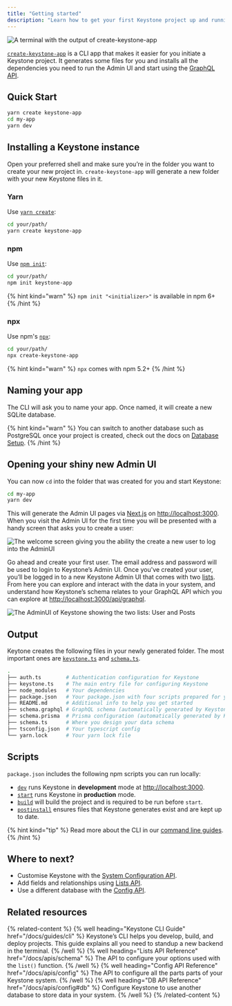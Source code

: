 ```yaml
---
title: "Getting started"
description: "Learn how to get your first Keystone project up and running using the `create-keystone-app` Command Line Interface."
---
```

![A terminal with the output of create-keystone-app](/assets/walkthroughs/getting-started/cover.svg)


[`create-keystone-app`](https://github.com/keystonejs/create-keystone-app) is a CLI app that makes it easier for you initiate a Keystone project.
It generates some files for you and installs all the dependencies you need to run the Admin UI and start using the [GraphQL API](/docs/apis/graphql).

## Quick Start

```sh
yarn create keystone-app
cd my-app
yarn dev
```

## Installing a Keystone instance

Open your preferred shell and make sure you’re in the folder you want to create your new project in.
`create-keystone-app` will generate a new folder with your new Keystone files in it.

### Yarn

Use [`yarn create`](https://classic.yarnpkg.com/en/docs/cli/create/):

```sh
cd your/path/
yarn create keystone-app
```

### npm

Use [`npm init`](https://docs.npmjs.com/cli/v7/commands/npm-init):

```sh
cd your/path/
npm init keystone-app
```

{% hint kind="warn" %}
`npm init "<initializer>"` is available in npm 6+
{% /hint %}

### npx

Use npm's [`npx`](https://docs.npmjs.com/cli/v7/commands/npx):

```sh
cd your/path/
npx create-keystone-app
```

{% hint kind="warn" %}
`npx` comes with npm 5.2+
{% /hint %}

## Naming your app

The CLI will ask you to name your app. Once named, it will create a new SQLite database.

{% hint kind="warn" %}
You can switch to another database such as PostgreSQL once your project is created, check out the docs on [Database Setup](https://keystonejs.com/docs/apis/config#db).
{% /hint %}

## Opening your shiny new Admin UI

You can now `cd` into the folder that was created for you and start Keystone:

```sh
cd my-app
yarn dev
```

This will generate the Admin UI pages via [Next.js](https://nextjs.org/) on [http://localhost:3000](http://localhost:3000). When you visit the Admin UI for the first time you will be presented with a handy screen that asks you to create a user:

![The welcome screen giving you the ability the create a new user to log into the AdminUI](/assets/walkthroughs/getting-started/welcome-screen.png)

Go ahead and create your first user. The email address and password will be used to login to Keystone’s Admin UI. Once you've created your user, you’ll be logged in to a new Keystone Admin UI that comes with two [lists](/docs/apis/config#lists).
From here you can explore and interact with the data in your system, and understand how Keystone’s schema relates to your GraphQL API which you can explore at [http://localhost:3000/api/graphql](http://localhost:3000/api/graphql).

![The AdminUI of Keystone showing the two lists: User and Posts](/assets/walkthroughs/getting-started/adminui.png)

## Output

Keytone creates the following files in your newly generated folder. The most important ones are [`keystone.ts`](/docs/apis/config) and [`schema.ts`](/docs/apis/Schema).

```sh
.
├── auth.ts        # Authentication configuration for Keystone
├── keystone.ts    # The main entry file for configuring Keystone
├── node_modules   # Your dependencies
├── package.json   # Your package.json with four scripts prepared for you
├── README.md      # Additional info to help you get started
├── schema.graphql # GraphQL schema (automatically generated by Keystone)
├── schema.prisma  # Prisma configuration (automatically generated by Keystone)
├── schema.ts      # Where you design your data schema
├── tsconfig.json  # Your typescript config
└── yarn.lock      # Your yarn lock file
```

## Scripts

`package.json` includes the following npm scripts you can run locally:

- [`dev`](/docs/guides/cli#dev) runs Keystone in **development** mode at [http://localhost:3000](http://localhost:3000).
- [`start`](/docs/guides/cli#start) runs Keystone in **production** mode.
- [`build`](/docs/guides/cli#build) will build the project and is required to be run before `start`.
- [`postinstall`](/docs/guides/cli#postinstall) ensures files that Keystone generates exist and are kept up to date.

{% hint kind="tip" %}
Read more about the CLI in our [command line guides](/guides/cli).
{% /hint %}

## Where to next?

- Customise Keystone with the [System Configuration API](/apis/config).
- Add fields and relationships using [Lists API](/apis/schema).
- Use a different database with the [Config API](/docs/apis/config#db).

## Related resources

{% related-content %}
{% well
heading="Keystone CLI Guide"
href="/docs/guides/cli" %}
Keystone’s CLI helps you develop, build, and deploy projects. This guide explains all you need to standup a new backend in the terminal.
{% /well %}
{% well
heading="Lists API Reference"
href="/docs/apis/schema" %}
The API to configure your options used with the `list()` function.
{% /well %}
{% well
heading="Config API Reference"
href="/docs/apis/config" %}
The API to configure all the parts parts of your Keystone system.
{% /well %}
{% well
heading="DB API Reference"
href="/docs/apis/config#db" %}
Configure Keystone to use another database to store data in your system.
{% /well %}
{% /related-content %}
